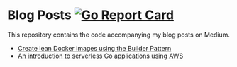 # Blog Posts [![Go Report Card](https://goreportcard.com/badge/github.com/kaperys/blog)](https://goreportcard.com/report/github.com/kaperys/blog)

This repository contains the code accompanying my blog posts on Medium.

- [Create lean Docker images using the Builder Pattern](https://medium.com/@kaperys/create-lean-docker-images-using-the-builder-pattern-37fe2b5d97d4)
- [An introduction to serverless Go applications using AWS](https://medium.com/@kaperys/an-introduction-to-serverless-go-applications-using-aws-a258bc2a7b72)
